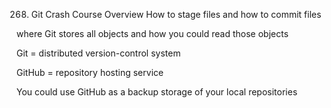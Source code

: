 268. Git Crash Course Overview
How to stage files and how to commit files

where Git stores all objects and how you could read those objects

Git = distributed version-control system

GitHub = repository hosting service

You could use GitHub as a backup storage of your local repositories
